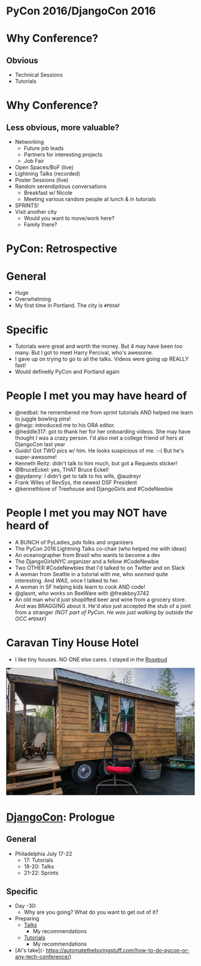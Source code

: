 # PyCon 2016/DjangoCon 2016

# Why Conference?

## Obvious
-  Technical Sessions
-  Tutorials

# Why Conference?

## Less obvious, more valuable?
-  Networking
    +  Future job leads
    +  Partners for interesting projects
    +  Job Fair
-  Open Spaces/BoF (live)
-  Lightning Talks (recorded)
-  Poster Sessions (live)
-  Random serendipitous conversations
    +  Breakfast w/ Nicole
    +  Meeting various random people at lunch & in tutorials
-  SPRINTS!
-  Visit another city
    +  Would you want to move/work here?
    +  Family there?

# PyCon: Retrospective
# General
-  Huge
-  Overwhelming
-  My first time in Portland. The city is `#PDXAF`

# Specific
-  Tutorials were great and worth the money. But 4 may have been too many. But I got to meet Harry Percival, who's awesome.
-  I gave up on trying to go to all the talks. Videos were going up REALLY fast!
-  Would definetly PyCon and Portland again

# People I met you may have heard of
-  @nedbat: he remembered me from sprint tutorials AND helped me learn to juggle bowling pins!
-  @hwjp: introduced me to his ORA editor.
-  @heddle317‬: got to thank her for her onboarding videos. She may have thought I was a crazy person. I'd also met a college friend of hers at DjangoCon last year
-  Guido! Got TWO pics w/ him. He looks suspicious of me. :-( But he's super-awesome!
-  Kenneth Reitz: didn't talk to him much, but got a Requests sticker!
-  ‪@BruceEckel‬: yes, THAT Bruce Eckel!
-  @pydanny: I didn't get to talk to his wife, ‪@audreyr‬
-  Frank Wiles of RevSys, the newest DSF President
-  @kennethlove of Treehouse and DjangoGirls and #CodeNewbie

# People I met you may NOT have heard of
-  A BUNCH of PyLadies_pdx folks and organizers
-  The PyCon 2016 Lightning Talks co-chair (who helped me with ideas)
-  An oceanographer from Brasil who wants to become a dev
-  The DjangoGirlsNYC organizer and a fellow #CodeNewbie
-  Two OTHER #CodeNewbies that I'd talked to on Twitter and on Slack
-  A woman from Seattle in a tutorial with me, who *seemed* quite interesting. And *WAS*, once I talked to her.
-  A woman in SF helping kids learn to cook AND code!
-  @glasnt, who works on BeeWare with ‪@freakboy3742‬ 
-  An old man who'd just shoplifted beer and wine from a grocery store. And was BRAGGING about it. He'd also just accepted the stub of a joint from a stranger *(NOT part of PyCon. He was just walking by outside the OCC `#PDXAF`)*

# Caravan Tiny House Hotel
-  I like tiny houses. NO ONE else cares. I stayed in the [Rosebud](http://tinyhousehotel.com/rosebud)

![Rosebud](images/rosebud.png)

# [DjangoCon](https://2016.djangocon.us/): Prologue

## General
-  Philadelphia July 17-22
    +  17: Tutorials
    +  18-20: Talks
    +  21-22: Sprints

## Specific
-  Day -30:
    -  Why are you going? What do you want to get out of it?
-  Preparing
    -  [Talks](https://2016.djangocon.us/blog/2016/05/25/announcing-our-talk-line/)
        -  My recommendations
    -  [Tutorials](https://2016.djangocon.us/blog/2016/05/25/announcing-our-tutorial-line/)
        -  My recommendations
-  [Al's take](-  https://automatetheboringstuff.com/how-to-do-pycon-or-any-tech-conference/)